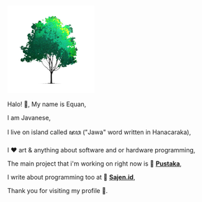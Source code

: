 
![phon](https://raw.githubusercontent.com/junwatu/junwatu/master/sajenid-tree.png)

Halo! 👋, My name is Equan,

I am Javanese,

I live on island called ꦗꦮ ("Jawa" word written in Hanacaraka),

I ♥ art & anything about software and or hardware programming,

The main project that i'm working on right now is 🚀 [**Pustaka**](https://kalenderjawa.dev),

I write about programming too at 🚀 [**Sajen.id**](https://sajen.id),

Thank you for visiting my profile 🍻.
